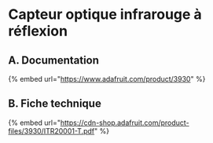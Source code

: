 # Capteur optique infrarouge à réflexion

## A. Documentation

{% embed url="https://www.adafruit.com/product/3930" %}

## B. Fiche technique

{% embed url="https://cdn-shop.adafruit.com/product-files/3930/ITR20001-T.pdf" %}



